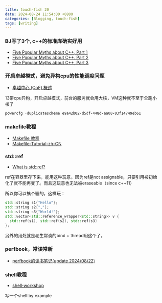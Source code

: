 ```yaml
---
title: touch-fish 20
date: 2024-08-24 11:54:00 +0800
categories: [Blogging, touch-fish]
tags: [writing]
---
```


### BJ写了3个, c++的标准库确实好用

+ [Five Popular Myths about C++, Part 1](https://isocpp.org/blog/2014/12/myths-1)
+ [Five Popular Myths about C++, Part 2](https://isocpp.org/blog/2014/12/myths-2)
+ [Five Popular Myths about C++, Part 3](https://isocpp.org/blog/2014/12/myths-3)

### 开启卓越模式，避免异构cpu的性能调度问题

+ [卓越中心 (CoE) 概述](https://learn.microsoft.com/zh-cn/power-platform/guidance/coe/overview)

13带cpu异构，开启卓越模式，前台的服务就会用大核，VM这种就不至于全跑小核了

```powershell
powercfg -duplicatescheme e9a42b02-d5df-448d-aa00-03f14749eb61
```

### makefile教程

+ [Makefile 教程](https://gavinliu6.github.io/Makefile-Tutorial-zh-CN/#/)
+ [Makefile-Tutorial-zh-CN](https://github.com/gavinliu6/Makefile-Tutorial-zh-CN)

### std::ref

+ [What is std::ref?](https://www.sandordargo.com/blog/2024/08/21/std-ref)

ref在容器里存下来，能用这种玩意。因为ref是not assignable，只要引用被初始化了就不能再变了。而且这玩意也无法被eraseable（since c++11）

所以你可以搞个骚的，这样玩：

```cpp
std::string s1{"Hello"};
std::string s2{","};
std::string s3{"World!"};
std::vector<std::reference_wrapper<std::string>> v {
  std::ref(s1), std::ref(s2), std::ref(s3)
}; 
```

另外的用处就是老生常谈的bind + thread用这个了。

### perfbook，常读常新

+ [perfbook的读书笔记(update 2024/08/22)](https://www.bluepuni.com/archives/notes-on-perfbook/)

### shell教程

+ [shell-workshop](https://github.com/kamalmarhubi/shell-workshop)

写一个shell by example
